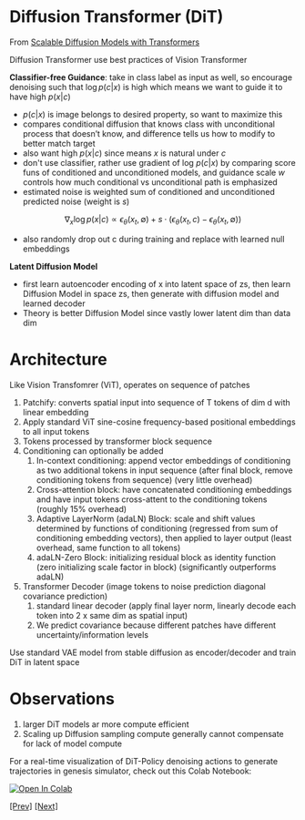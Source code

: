 # Diffusion Transformer (DiT)

From [Scalable Diffusion Models with Transformers](https://arxiv.org/pdf/2212.09748)

Diffusion Transformer use best practices of Vision Transformer

**Classifier-free Guidance**: take in class label as input as well, so encourage denoising such that $\log p(c|x)$ is high which means we want to guide it to have high $p(x|c)$

- $p(c|x)$ is image belongs to desired property, so want to maximize this
- compares conditional diffusion that knows class with unconditional process that doesn’t know, and difference tells us how to modify to better match target
- also want high $p(x|c)$ since means $x$ is natural under $c$
- don't use classifier, rather use gradient of log $p(c|x)$ by comparing score funs of conditioned and unconditioned models, and guidance scale $w$ controls how much conditional vs unconditional path is emphasized
- estimated noise is weighted sum of conditioned and unconditioned predicted noise (weight is $s$)
    
$$
\nabla_x \log p(x|c) \propto \epsilon_\theta(x_t, \emptyset) + s \cdot (\epsilon_\theta(x_t, c) - \epsilon_\theta(x_t, \emptyset))
$$
    
- also randomly drop out c during training and replace with learned null embeddings

**Latent Diffusion Model**

- first learn autoencoder encoding of x into latent space of zs, then learn Diffusion Model in space zs, then generate with diffusion model and learned decoder
- Theory is better Diffusion Model since vastly lower latent dim than data dim

# Architecture

Like Vision Transfomrer (ViT), operates on sequence of patches

1. Patchify: converts spatial input into sequence of T tokens of dim d with linear embedding
2. Apply standard ViT sine-cosine frequency-based positional embeddings  to all input tokens
3. Tokens processed by transformer block sequence
4. Conditioning can optionally be added
    1. In-context conditioning: append vector embeddings of conditioning as two additional tokens in input sequence (after final block, remove conditioning tokens from sequence) (very little overhead)
    2. Cross-attention block: have concatenated conditioning embeddings and have input tokens cross-attent to the conditioning tokens (roughly 15% overhead)
    3. Adaptive LayerNorm (adaLN) Block: scale and shift values determined by functions of conditioning (regressed from sum of conditioning embedding vectors), then applied to layer output (least overhead, same function to all tokens)
    4. adaLN-Zero Block: initializing residual block as identity function (zero initializing scale factor in block) (significantly outperforms adaLN)
5. Transformer Decoder (image tokens to noise prediction diagonal covariance prediction)
    1. standard linear decoder (apply final layer norm, linearly decode each token into 2 x same dim as spatial input)
    2. We predict covariance because different patches have different uncertainty/information levels

Use standard VAE model from stable diffusion as encoder/decoder and train DiT in latent space

# Observations

1. larger DiT models ar more compute efficient
2. Scaling up Diffusion sampling compute generally cannot compensate for lack of model compute


For a real-time visualization of DiT-Policy denoising actions to generate trajectories in genesis simulator, check out this Colab Notebook: 

[![Open In Colab](https://colab.research.google.com/assets/colab-badge.svg)](https://colab.research.google.com/drive/1YHs_KuSM5f3AuykjkCBfaHNYTZKg08-a)

[[Prev]](../../1:%20Diffusion%20Policy/1.2:%20Components%20of%20Diffusion%20Policy/DP%20Components.md) [[Next]](../2.2:%20Components%20of%20Diffusion%20Transformers/DiT%20Components.md)
